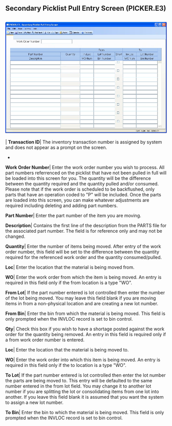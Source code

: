 ## Secondary Picklist Pull Entry Screen (PICKER.E3)
<PageHeader />

##

![](./PICKER-E3-1.jpg)

| **Transaction ID**|  The inventory transaction number is assigned by system
and does not appear as a prompt on the screen.

-  
**Work Order Number**|  Enter the work order number you wish to process. All
part numbers referrenced on the picklist that have not been pulled in full
will be loaded into this screen for you. The quantity will be the difference
between the quantity required and the quantity pulled and/or consumed. Please
note that if the work order is scheduled to be backflushed, only parts that
have an operation coded to "P" will be included. Once the parts are loaded
into this screen, you can make whatever adjustments are required including
deleting and adding part numbers.

**Part Number**|  Enter the part number of the item you are moving.

**Description**|  Contains the first line of the description from the PARTS
file for the associated part number. The field is for reference only and may
not be changed.

**Quantity**|  Enter the number of items being moved. After entry of the work
order number, this field will be set to the difference between the quantity
required for the referenced work order and the quantity consumed/pulled.

**Loc**|  Enter the location that the material is being moved from.

**WO**|  Enter the work order from which the item is being moved. An entry is
required in this field only if the from location is a type "WO".

**From Lot**|  If the part number entered is lot controlled then enter the
number of the lot being moved. You may leave this field blank if you are
moving items in from a non-physical location and are creating a new lot
number.

**From Bin**|  Enter the bin from which the material is being moved. This
field is only prompted when the INVLOC record is set to bin control.

**Qty**|  Check this box if you wish to have a shortage posted against the
work order for the quantity being removed. An entry in this field is required
only if a from work order number is entered.

**Loc**|  Enter the location that the material is being moved to.

**WO**|  Enter the work order into which this item is being moved. An entry is
required in this field only if the to location is a type "WO".

**To Lot**|  If the part number entered is lot controlled then enter the lot
number the parts are being moved to. This entry will be defaulted to the same
number entered in the from lot field. You may change it to another lot number
if you are splitting the lot or consolidating items from one lot into another.
If you leave this field blank it is assumed that you want the system to assign
a new lot number.

**To Bin**|  Enter the bin to which the material is being moved. This field is
only prompted when the INVLOC record is set to bin control.


<badge text= "Version 8.10.57 " vertical="middle" />

<PageFooter />
